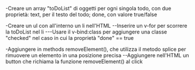 <!--
TRACCIA

Descrizione:
Rifare l'esercizio della to do list.
Questa volta però ogni todo sarà un oggetto, formato da due proprietà:
- text, una stringa che indica il testo del todo
- done, un booleano (true/false) che indica se il todo è stato fatto oppure no
MILESTONE 1
Stampare all'interno di una lista HTML un item per ogni todo.
Se la proprietà done è uguale a true, visualizzare il testo del todo sbarrato.
MILESTONE 2
Visualizzare a fianco ad ogni item ha una "x": cliccando su di essa, il todo viene rimosso dalla lista.
MILESTONE 3
Predisporre un campo di input testuale e un pulsante "aggiungi": cliccando sul pulsante, il testo digitato viene letto e utilizzato per creare un nuovo todo, che quindi viene aggiunto alla lista dei todo esistenti.
Bonus:
1- oltre al click sul pulsante, intercettare anche il tasto ENTER per aggiungere il todo alla lista
2- cliccando sul testo dell'item, invertire il valore della proprietà done del todo corrispondente (se done era uguale a false, impostare true e viceversa)
-->

<!--
CREARE UN ARRAY LIST DI OGGETTI PER OGNI SINGOLA TODO
-->
-Creare un array "toDoList" di oggetti per ogni singola todo, con due proprietà: text, per il testo del todo; done, con valore true/false

<!--
MILESTONE 1
-->
-Creare un ul con all'interno un li nell'HTML
--Inserire un v-for per scorrere la toDoList nel li
---Usare il v-bind:class per aggiungere una classe "checked" nel caso in cui la proprietà "done" == true

<!--
MILESTONE 2
-->
-Aggiungere in methods removeElement(), che utilizza il metodo splice per rimuovere un elemento in una posizione precisa
--Aggiungere nell'HTML un button che richiama la funzione removeElement() al click